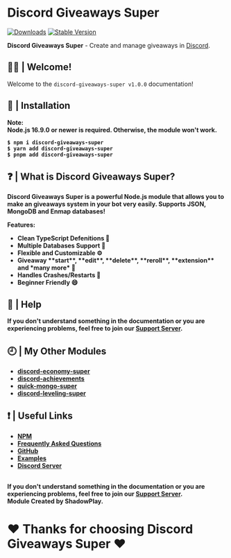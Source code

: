 # Discord Giveaways Super

[![Downloads](https://img.shields.io/npm/dt/discord-giveaways-super?style=for-the-badge)](https://www.npmjs.com/package/discord-giveaways-super)
[![Stable Version](https://img.shields.io/npm/v/discord-giveaways-super?style=for-the-badge)](https://www.npmjs.com/package/discord-giveaways-super)

<b>Discord Giveaways Super</b> - Create and manage giveaways in [Discord](https://old.discordjs.dev/#/).

## 🙋‍♂️ | Welcome!
Welcome to the `discord-giveaways-super v1.0.0` documentation!

## 📂 | Installation
<b>Note:<b>
</br>
<b>Node.js 16.9.0 or newer is required. Otherwise, the module won't work.</b><br>
```console
$ npm i discord-giveaways-super
$ yarn add discord-giveaways-super
$ pnpm add discord-giveaways-super
```

## ❓ | What is Discord Giveaways Super?
<b>Discord Giveaways Super is a powerful Node.js module that allows you to make an giveaways system in your bot very easily. Supports **JSON**, **MongoDB** and **Enmap** databases!</b>

Features:
<br>
<ul>
<li><b>Clean TypeScript Defenitions 📘</b></li>
<li><b>Multiple Databases Support 🍃</a></b></li>
<li><b>Flexible and Customizable ⚙️</b></li>
<li><b>Giveaway **start**, **edit**, **delete**, **reroll**, **extension** and *many more* 🚀</b></li>
<li><b>Handles Crashes/Restarts 🔄</b></li>
<li><b>Beginner Friendly 😄</b></li>
</ul>


## 🤔 | Help
<b>If you don't understand something in the documentation or you are experiencing problems, feel free to join our <a href = "https://discord.gg/4pWKq8vUnb">Support Server</a>.</b>
<br>

## 🕘 | My Other Modules
<ul>
<li><b><a href="https://www.npmjs.com/package/discord-economy-super">discord-economy-super</a></b></li>
<li><b><a href="https://www.npmjs.com/package/discord-achievements">discord-achievements</a></b></li>
<li><b><a href="https://www.npmjs.com/package/quick-mongo-super">quick-mongo-super</a></b></li>
<li><b><a href="https://www.npmjs.com/package/discord-leveling-super">discord-leveling-super</a></b></li>
</ul>

## ❗ | Useful Links
<ul>
<li><b><a href = "https://www.npmjs.com/package/discord-giveaways-super">NPM</a></b></li>
<li><b><a href = "https://des-docs.js.org/#/docs/main/1.5.2general/faq">Frequently Asked Questions</a></b></li>
<li><b><a href = "https://github.com/shadowplay1/discord-giveaways-super">GitHub</a></b></li>
<li><b><a href = "https://github.com/shadowplay1/discord-giveaways-super/tree/main/examples">Examples</a></b></li>
<li><b><a href = "https://discord.gg/4pWKq8vUnb">Discord Server</a></b></li>
</ul>
<br>
<b>If you don't understand something in the documentation or you are experiencing problems, feel free to join our <a href = "https://discord.gg/4pWKq8vUnb">Support Server</a>.</b>
<br>
<b>Module Created by ShadowPlay.</b>

# ❤️ Thanks for choosing Discord Giveaways Super ❤️
